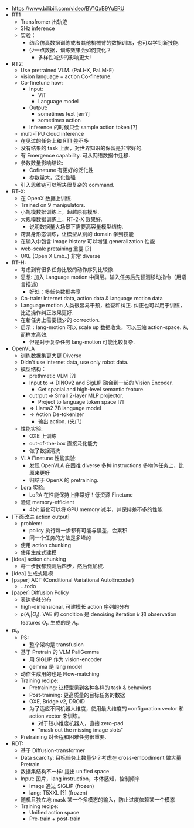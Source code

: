 - https://www.bilibili.com/video/BV1QxB9YuERU
- RT1
    - Transfromer 出轨迹
    - 3Hz inference
    - 实验：
        - 结合仿真数据训练或者其他机械臂的数据训练，也可以学到新技能.
        - 少一点数据，训练效果会如何变化？
            - 多样性减少的影响更大!
- RT2:
    - Use pretrained VLM. (PaLI-X, PaLM-E)
    - vision language + action Co-finetune.
    - Co-finetune how:
        - Input:
            - ViT
            - Language model
        - Output:
            - sometimes text [err?]
            - sometimes action
        - Inference 的时候只会 sample action token [?]
    - multi-TPU cloud inference
    - 在见过的任务上和 RT1 差不多
    - 没有结果的 task 上面，对世界知识的保留是非常好的.
    - 有 Emergence capability. 可从网络数据中迁移.
    - 参数数量影响结论:
        - Cofinetune 有更好的泛化性
        - 参数量大，泛化性强
    - 引入思维链可以解决很复杂的 command.
- RT-X:
    - 在 OpenX 数据上训练.
    - Trained on 9 manipulators.
    - 小规模数据训练上，超越原有模型.
    - 大规模数据训练上，RT-2-X 效果好.
        - 说明数据量大场景下需要高容量模型结构.
    - 跨具身形态训练，让模型从别的 domain 学到技能
    - 在输入中包含 image history 可以增强 generalization 性能
    - web-scale pretaining 重要 [?]
    - OXE (Open X Emb..) 非常 diverse 
- RT-H:
    - 考虑到有很多任务比较的动作序列比较像.
    - 思想: 加入 Language motion 中间层。输入任务后先预测移动指令（用语言描述）
        - 好处：多任务数据共享
    - Co-train: Internet data, action data & language motion data
    - Language motion 人类很容易干预，检查和纠正. 纠正也可以用于训练，比遥操作纠正效果更好.
    - 在新任务上需要很少的 correction.
    - 启示：lang-motion 可以 scale up 数据收集，可以压缩 action-space. 从而样本高效.
        - 但是对于复杂任务 lang-motion 可能比较复杂.
- OpenVLA
    - 训练数据集更大更 Diverse
    - Didn't use internet data, use only robot data.
    - 模型结构：
        - prethmetic VLM [?]
        - Input to => DINOv2 and SigLIP 融合到一起的 Vision Encoder.
            - Get spacial and high-level semantic feature.
        - outrput => Small 2-layer MLP projector.
            - Project to language token space [?]
        - => Llama2 7B language model
        - => Action De-tokenizer
            - 输出 action. (夹爪）
    - 性能实验:
        - OXE 上训练
        - out-of-the-box 直接泛化能力
        - 做了数据清洗
    - VLA Finetune 性能实验:
        - 发现 OpenVLA 在困难 diverse 多种 instructions 多物体任务上，比原来更好
        - 归结于 OpenX 的 pretraining.
    - Lora 实验:
        - LoRA 在性能保持上非常好！低资源 Finetune
    - 验证 memory-efficient
        - 4bit 量化可以将 GPU memory 减半，并保持差不多的性能
- [下面改进 action output]
    - problem:
        - policy 执行每一步都有可能与误差，会累积.
        - 同一个任务的方法是多峰的
    - 使用 action chunking
    - 使用生成式建模
- [idea] action chunking
    - 每一步我都预测后四步，然后做加权.
- [idea] 生成式建模
- [paper] ACT (Conditional Variational AutoEncoder)
    - ...todo
- [paper] Diffusion Policy
    - 表达多峰分布
    - high-dimensional, 可建模长 action 序列的分布
    - $p(A_t | O_t)$. VAE 的 condition 是 denoising iteration $k$ 和 observation features $O_t$. 生成的是 $A_t$.
- $pi_0$ 
    - PS:
        - 整个架构是 transfusion
    - 基于 Pretrain 的 VLM PaliGemma
        - 用 SIGLIP 作为 vision-encoder
        - gemma 是 lang model
    - 动作生成用的也是 Flow-matching
    - Training recipe:
        - Pretraining: 让模型见到各种各样的 task & behaviors
        - Post-training: 更高质量的目标任务的数据
        - OXE, Bridge v2, DROID
        - 为了适应不同机器人维度，使用最大维度的 configuration vector 和 action vector 来训练。
            - 对于较小维度机器人，直接 zero-pad
            - "mask out the missing image slots"
    - Pretraining 对长程和困难任务很重要.
- RDT:
    - 基于 Diffusion-transformer
    - Data scarcity: 目标任务上数量少？考虑在 cross-embodiment 做大量 Pretrain
    - 数据集结构不一样: 提出 unified space
    - Input: 图片，lang instruction，本体感知，控制频率
        - Image 通过 SIGLIP (frozen)
        - lang: T5XXL [?] (frozen)
    - 随机且独立地 mask 某一个多模态的输入，防止过度依赖某一个模态
    - Training recipe:
        - Unified action space
        - Pre-train + post-train
    